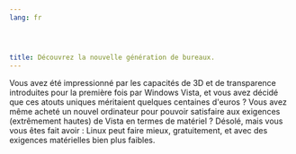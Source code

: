 ```yaml
---
lang: fr




title: Découvrez la nouvelle génération de bureaux.
---
```


Vous avez été impressionné par les capacités de 3D et de transparence 
introduites pour la première fois par Windows Vista, et vous avez décidé 
que ces atouts uniques méritaient quelques centaines d'euros ? Vous avez 
même acheté un nouvel ordinateur pour pouvoir satisfaire aux exigences 
(extrêmement hautes) de Vista en termes de matériel ? Désolé, mais vous 
vous êtes fait avoir : Linux peut faire mieux, gratuitement, et avec des 
exigences matérielles bien plus faibles.

<? all_video_ids_from_file ();?>




